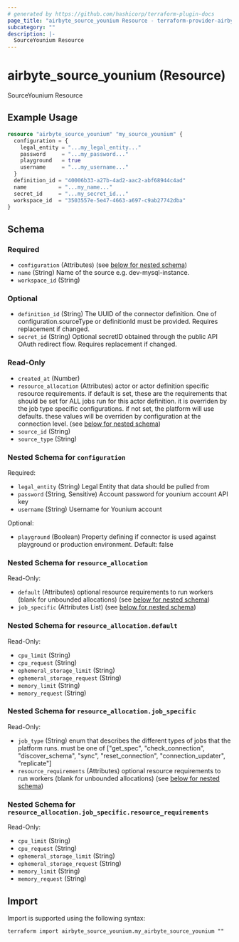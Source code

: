```yaml
---
# generated by https://github.com/hashicorp/terraform-plugin-docs
page_title: "airbyte_source_younium Resource - terraform-provider-airbyte"
subcategory: ""
description: |-
  SourceYounium Resource
---
```


# airbyte_source_younium (Resource)

SourceYounium Resource

## Example Usage

```terraform
resource "airbyte_source_younium" "my_source_younium" {
  configuration = {
    legal_entity = "...my_legal_entity..."
    password     = "...my_password..."
    playground   = true
    username     = "...my_username..."
  }
  definition_id = "40006b33-a27b-4ad2-aac2-abf68944c4ad"
  name          = "...my_name..."
  secret_id     = "...my_secret_id..."
  workspace_id  = "3503557e-5e47-4663-a697-c9ab27742dba"
}
```

<!-- schema generated by tfplugindocs -->
## Schema

### Required

- `configuration` (Attributes) (see [below for nested schema](#nestedatt--configuration))
- `name` (String) Name of the source e.g. dev-mysql-instance.
- `workspace_id` (String)

### Optional

- `definition_id` (String) The UUID of the connector definition. One of configuration.sourceType or definitionId must be provided. Requires replacement if changed.
- `secret_id` (String) Optional secretID obtained through the public API OAuth redirect flow. Requires replacement if changed.

### Read-Only

- `created_at` (Number)
- `resource_allocation` (Attributes) actor or actor definition specific resource requirements. if default is set, these are the requirements that should be set for ALL jobs run for this actor definition. it is overriden by the job type specific configurations. if not set, the platform will use defaults. these values will be overriden by configuration at the connection level. (see [below for nested schema](#nestedatt--resource_allocation))
- `source_id` (String)
- `source_type` (String)

<a id="nestedatt--configuration"></a>
### Nested Schema for `configuration`

Required:

- `legal_entity` (String) Legal Entity that data should be pulled from
- `password` (String, Sensitive) Account password for younium account API key
- `username` (String) Username for Younium account

Optional:

- `playground` (Boolean) Property defining if connector is used against playground or production environment. Default: false


<a id="nestedatt--resource_allocation"></a>
### Nested Schema for `resource_allocation`

Read-Only:

- `default` (Attributes) optional resource requirements to run workers (blank for unbounded allocations) (see [below for nested schema](#nestedatt--resource_allocation--default))
- `job_specific` (Attributes List) (see [below for nested schema](#nestedatt--resource_allocation--job_specific))

<a id="nestedatt--resource_allocation--default"></a>
### Nested Schema for `resource_allocation.default`

Read-Only:

- `cpu_limit` (String)
- `cpu_request` (String)
- `ephemeral_storage_limit` (String)
- `ephemeral_storage_request` (String)
- `memory_limit` (String)
- `memory_request` (String)


<a id="nestedatt--resource_allocation--job_specific"></a>
### Nested Schema for `resource_allocation.job_specific`

Read-Only:

- `job_type` (String) enum that describes the different types of jobs that the platform runs. must be one of ["get_spec", "check_connection", "discover_schema", "sync", "reset_connection", "connection_updater", "replicate"]
- `resource_requirements` (Attributes) optional resource requirements to run workers (blank for unbounded allocations) (see [below for nested schema](#nestedatt--resource_allocation--job_specific--resource_requirements))

<a id="nestedatt--resource_allocation--job_specific--resource_requirements"></a>
### Nested Schema for `resource_allocation.job_specific.resource_requirements`

Read-Only:

- `cpu_limit` (String)
- `cpu_request` (String)
- `ephemeral_storage_limit` (String)
- `ephemeral_storage_request` (String)
- `memory_limit` (String)
- `memory_request` (String)

## Import

Import is supported using the following syntax:

```shell
terraform import airbyte_source_younium.my_airbyte_source_younium ""
```
